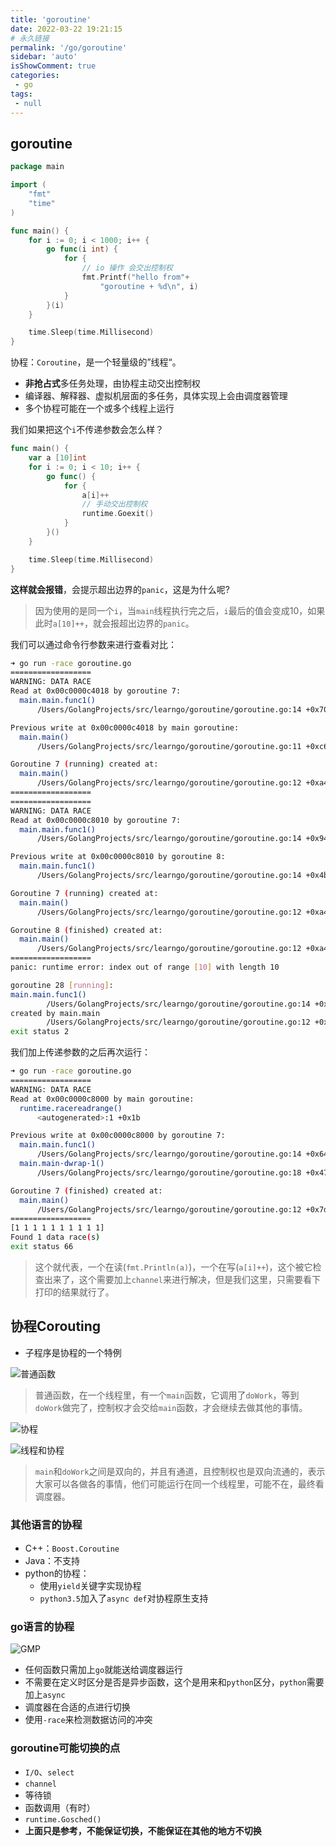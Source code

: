 ```yaml
---
title: 'goroutine'
date: 2022-03-22 19:21:15
# 永久链接
permalink: '/go/goroutine'
sidebar: 'auto'
isShowComment: true
categories:
 - go
tags:
 - null
---
```




## goroutine

```go
package main

import (
	"fmt"
	"time"
)

func main() {
	for i := 0; i < 1000; i++ {
		go func(i int) {
			for {
                // io 操作 会交出控制权
				fmt.Printf("hello from"+
					"goroutine + %d\n", i)
			}
		}(i)
	}

	time.Sleep(time.Millisecond)
}

```

协程：`Coroutine`，是一个轻量级的”线程“。

-   **非抢占式**多任务处理，由协程主动交出控制权
-   编译器、解释器、虚拟机层面的多任务，具体实现上会由调度器管理
-   多个协程可能在一个或多个线程上运行



我们如果把这个`i`不传递参数会怎么样？

```go
func main() {
    var a [10]int
	for i := 0; i < 10; i++ {
		go func() {
			for {
                a[i]++
                // 手动交出控制权
				runtime.Goexit()
			}
		}()
	}

	time.Sleep(time.Millisecond)
}
```

**这样就会报错**，会提示超出边界的`panic`，这是为什么呢?

>   因为使用的是同一个`i`，当`main`线程执行完之后，`i`最后的值会变成10，如果此时`a[10]++`，就会报超出边界的`panic`。

我们可以通过命令行参数来进行查看对比：

```bash
➜ go run -race goroutine.go          
==================
WARNING: DATA RACE
Read at 0x00c0000c4018 by goroutine 7:
  main.main.func1()
      /Users/GolangProjects/src/learngo/goroutine/goroutine.go:14 +0x70

Previous write at 0x00c0000c4018 by main goroutine:
  main.main()
      /Users/GolangProjects/src/learngo/goroutine/goroutine.go:11 +0xc6

Goroutine 7 (running) created at:
  main.main()
      /Users/GolangProjects/src/learngo/goroutine/goroutine.go:12 +0xa4
==================
==================
WARNING: DATA RACE
Read at 0x00c0000c8010 by goroutine 7:
  main.main.func1()
      /Users/GolangProjects/src/learngo/goroutine/goroutine.go:14 +0x94

Previous write at 0x00c0000c8010 by goroutine 8:
  main.main.func1()
      /Users/GolangProjects/src/learngo/goroutine/goroutine.go:14 +0x4b

Goroutine 7 (running) created at:
  main.main()
      /Users/GolangProjects/src/learngo/goroutine/goroutine.go:12 +0xa4

Goroutine 8 (finished) created at:
  main.main()
      /Users/GolangProjects/src/learngo/goroutine/goroutine.go:12 +0xa4
==================
panic: runtime error: index out of range [10] with length 10

goroutine 28 [running]:
main.main.func1()
        /Users/GolangProjects/src/learngo/goroutine/goroutine.go:14 +0xde
created by main.main
        /Users/GolangProjects/src/learngo/goroutine/goroutine.go:12 +0xa5
exit status 2

```



我们加上传递参数的之后再次运行：

```bash
➜ go run -race goroutine.go
==================
WARNING: DATA RACE
Read at 0x00c0000c8000 by main goroutine:
  runtime.racereadrange()
      <autogenerated>:1 +0x1b

Previous write at 0x00c0000c8000 by goroutine 7:
  main.main.func1()
      /Users/GolangProjects/src/learngo/goroutine/goroutine.go:14 +0x64
  main.main·dwrap·1()
      /Users/GolangProjects/src/learngo/goroutine/goroutine.go:18 +0x47

Goroutine 7 (finished) created at:
  main.main()
      /Users/GolangProjects/src/learngo/goroutine/goroutine.go:12 +0x7d
==================
[1 1 1 1 1 1 1 1 1 1]
Found 1 data race(s)
exit status 66

```

>   这个就代表，一个在读(`fmt.Println(a)`)，一个在写(`a[i]++`)，这个被它检查出来了，这个需要加上`channel`来进行解决，但是我们这里，只需要看下打印的结果就行了。



## 协程Corouting

-   子程序是协程的一个特例	



![普通函数](https://xingqiu-tuchuang-1256524210.cos.ap-shanghai.myqcloud.com/4021/20220327191856.png)



>   普通函数，在一个线程里，有一个`main`函数，它调用了`doWork`，等到`doWork`做完了，控制权才会交给`main`函数，才会继续去做其他的事情。



![协程](https://xingqiu-tuchuang-1256524210.cos.ap-shanghai.myqcloud.com/4021/20220327192036.png)



![线程和协程](https://xingqiu-tuchuang-1256524210.cos.ap-shanghai.myqcloud.com/4021/20220327192112.png)



>   `main`和`doWork`之间是双向的，并且有通道，且控制权也是双向流通的，表示大家可以各做各的事情，他们可能运行在同一个线程里，可能不在，最终看调度器。



### 其他语言的协程

-   C++：`Boost.Coroutine`
-   Java：不支持
-   python的协程：
    -   使用`yield`关键字实现协程
    -   `python3.5`加入了`async def`对协程原生支持



### go语言的协程

![GMP](https://xingqiu-tuchuang-1256524210.cos.ap-shanghai.myqcloud.com/4021/20220327192500.png)



-   任何函数只需加上`go`就能送给调度器运行
-   不需要在定义时区分是否是异步函数，这个是用来和`python`区分，`python`需要加上`async`
-   调度器在合适的点进行切换
-   使用`-race`来检测数据访问的冲突



### goroutine可能切换的点

-   `I/O`、`select`
-   `channel`
-   等待锁
-   函数调用（有时）
-   `runtime.Gosched()`
-   **上面只是参考，不能保证切换，不能保证在其他的地方不切换**

